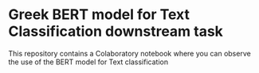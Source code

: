 # Greek BERT model for Text Classification downstream task

This repository contains a Colaboratory notebook where you can observe the use of the BERT model for Text classification
